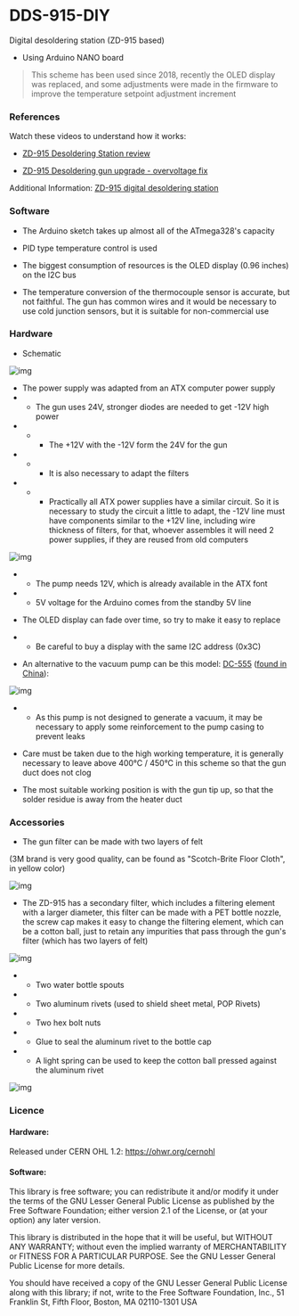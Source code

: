 # DDS-915-DIY
Digital desoldering station (ZD-915 based)
- Using Arduino NANO board

> This scheme has been used since 2018, recently the OLED display was replaced, and some adjustments were made in the firmware to improve the temperature setpoint adjustment increment

### References

Watch these videos to understand how it works:

- [ZD-915 Desoldering Station review](https://www.youtube.com/watch?v=_Ar05rKqoEI)

- [ZD-915 Desoldering gun upgrade - overvoltage fix](https://www.youtube.com/watch?v=MPcmVaqe08Y)

Additional Information: [ZD-915 digital desoldering station](https://eleshop.eu/desolderingstation-zd-915.html)

### Software

- The Arduino sketch takes up almost all of the ATmega328's capacity

- PID type temperature control is used

- The biggest consumption of resources is the OLED display (0.96 inches) on the I2C bus

- The temperature conversion of the thermocouple sensor is accurate, but not faithful. The gun has common wires and it would be necessary to use cold junction sensors, but it is suitable for non-commercial use

### Hardware

- Schematic

![img](https://raw.githubusercontent.com/rtek1000/DDS-915-DIY/main/Hardware/Doc/DDS-915-DIY_Kicad.png)

- The power supply was adapted from an ATX computer power supply
- - The gun uses 24V, stronger diodes are needed to get -12V high power
- - - The +12V with the -12V form the 24V for the gun
- - - It is also necessary to adapt the filters
- - - Practically all ATX power supplies have a similar circuit. So it is necessary to study the circuit a little to adapt, the -12V line must have components similar to the +12V line, including wire thickness of filters, for that, whoever assembles it will need 2 power supplies, if they are reused from old computers

![img](https://raw.githubusercontent.com/rtek1000/DDS-915-DIY/main/Hardware/Doc/atxps2.png)

- - The pump needs 12V, which is already available in the ATX font
- - 5V voltage for the Arduino comes from the standby 5V line

- The OLED display can fade over time, so try to make it easy to replace
- - Be careful to buy a display with the same I2C address (0x3C)

- An alternative to the vacuum pump can be this model: [DC-555](https://www.aliexpress.com/item/32821282878.html) ([found in China](https://pt.aliexpress.com/w/wholesale-dc-555-pump.html)):

![img](https://raw.githubusercontent.com/rtek1000/DDS-915-DIY/main/Hardware/Doc/pump.png)

- - As this pump is not designed to generate a vacuum, it may be necessary to apply some reinforcement to the pump casing to prevent leaks

- Care must be taken due to the high working temperature, it is generally necessary to leave above 400°C / 450°C in this scheme so that the gun duct does not clog

- The most suitable working position is with the gun tip up, so that the solder residue is away from the heater duct

### Accessories

- The gun filter can be made with two layers of felt

(3M brand is very good quality, can be found as "Scotch-Brite Floor Cloth", in yellow color)

![img](https://upload.wikimedia.org/wikipedia/commons/1/1b/Colored_felt_cloth.jpg)

- The ZD-915 has a secondary filter, which includes a filtering element with a larger diameter, this filter can be made with a PET bottle nozzle, the screw cap makes it easy to change the filtering element, which can be a cotton ball, just to retain any impurities that pass through the gun's filter (which has two layers of felt)

![img](https://raw.githubusercontent.com/rtek1000/DDS-915-DIY/main/Hardware/Doc/filter_zd915.png)

- - Two water bottle spouts
- - Two aluminum rivets (used to shield sheet metal, POP Rivets)
- - Two hex bolt nuts
- - Glue to seal the aluminum rivet to the bottle cap
- - A light spring can be used to keep the cotton ball pressed against the aluminum rivet

![img](https://raw.githubusercontent.com/rtek1000/DDS-915-DIY/main/Hardware/Doc/Filter2.png)

### Licence

#### Hardware:
Released under CERN OHL 1.2: https://ohwr.org/cernohl

#### Software:
This library is free software; you can redistribute it and/or modify it under the terms of the GNU Lesser General Public License as published by the Free Software Foundation; either version 2.1 of the License, or (at your option) any later version.

This library is distributed in the hope that it will be useful, but WITHOUT ANY WARRANTY; without even the implied warranty of MERCHANTABILITY or FITNESS FOR A PARTICULAR PURPOSE. See the GNU Lesser General Public License for more details.

You should have received a copy of the GNU Lesser General Public License along with this library; if not, write to the Free Software Foundation, Inc., 51 Franklin St, Fifth Floor, Boston, MA 02110-1301 USA

